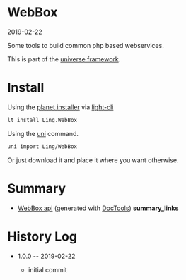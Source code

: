 WebBox
===========
2019-02-22



Some tools to build common php based webservices.


This is part of the [universe framework](https://github.com/karayabin/universe-snapshot).


Install
==========

Using the [planet installer](https://github.com/lingtalfi/Light_PlanetInstaller) via [light-cli](https://github.com/lingtalfi/Light_Cli)
```bash
lt install Ling.WebBox
```

Using the [uni](https://github.com/lingtalfi/universe-naive-importer) command.
```bash
uni import Ling/WebBox
```

Or just download it and place it where you want otherwise.






Summary
===========
- [WebBox api](https://github.com/lingtalfi/WebBox/blob/master/doc/api/Ling/WebBox.md) (generated with [DocTools](https://github.com/lingtalfi/DocTools))
__summary_links__





History Log
=============

- 1.0.0 -- 2019-02-22

    - initial commit